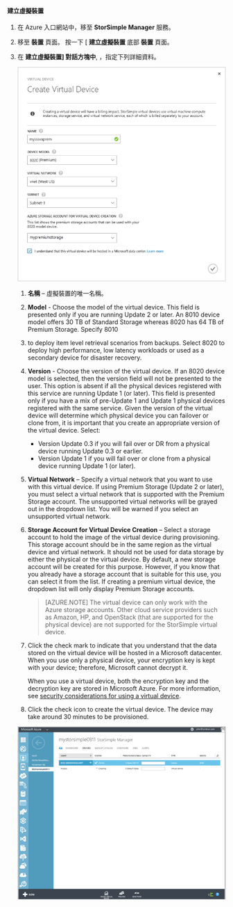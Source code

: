 #### 建立虛擬裝置

1.  在 Azure 入口網站中，移至 **StorSimple Manager** 服務。

2. 移至 **裝置** 頁面。 按一下 [ **建立虛擬裝置** 底部 **裝置** 頁面。

3. 在 **建立虛擬裝置] 對話方塊中**, ，指定下列詳細資料。

     ![StorSimple 建立虛擬裝置](./media/storsimple-create-virtual-device-u2/CreatePremiumsva1.png)

    1. **名稱** – 虛擬裝置的唯一名稱。


    2. **Model** - Choose the model of the virtual device. This field is presented only if you are running Update 2 or later. An 8010 device model offers 30 TB of Standard Storage whereas 8020 has 64 TB of Premium Storage. Specify 8010
    3.  to deploy item level retrieval  scenarios from backups. Select 8020 to deploy high performance, low latency workloads or used as a secondary device for disaster recovery.
     
    4. **Version** - Choose the version of the virtual device. If an 8020 device model is selected, then the version field will not be presented to the user. This option is absent if all the physical devices registered with this service are running Update 1 (or later). This field is presented only if you have a mix of pre-Update 1 and Update 1 physical devices registered with the same service. Given the version of the virtual device will determine which physical device you can failover or clone from, it is important that you create an appropriate version of the virtual device. Select:

       - Version Update 0.3 if you will fail over or DR from a physical device running Update 0.3 or earlier. 
       - Version Update 1 if you will fail over or clone from a physical device running Update 1 (or later). 
       
    
    5. **Virtual Network** – Specify a virtual network that you want to use with this virtual device. If using Premium Storage (Update 2 or later), you must select a virtual network that is supported with the Premium Storage account. The unsupported virtual networks will be grayed out in the dropdown list. You will be warned if you select an unsupported virtual network. 

    5. **Storage Account for Virtual Device Creation** – Select a storage account to hold the image of the virtual device during provisioning. This storage account should be in the same region as the virtual device and virtual network. It should not be used for data storage by either the physical or the virtual device. By default, a new storage account will be created for this purpose. However, if you know that you already have a storage account that is suitable for this use, you can select it from the list. If creating a premium virtual device, the dropdown list will only display Premium Storage accounts. 

        >[AZURE.NOTE] The virtual device can only work with the Azure storage accounts. Other cloud service providers such as Amazon, HP, and OpenStack (that are supported for the physical device) are not supported for the StorSimple virtual device.
    
    1. Click the check mark to indicate that you understand that the data stored on the virtual device will be hosted in a Microsoft datacenter. When you use only a physical device, your encryption key is kept with your device; therefore, Microsoft cannot decrypt it. 
     
        When you use a virtual device, both the encryption key and the decryption key are stored in Microsoft Azure. For more information, see [security considerations for using a virtual device](storsimple-security/#storsimple-virtual-device-security).
    2. Click the check icon to create the virtual device. The device may take around 30 minutes to be provisioned.

    ![StorSimple virtual device creating stage](./media/storsimple-create-virtual-device-u2/StorSimple_VirtualDeviceCreating1M.png)

    

